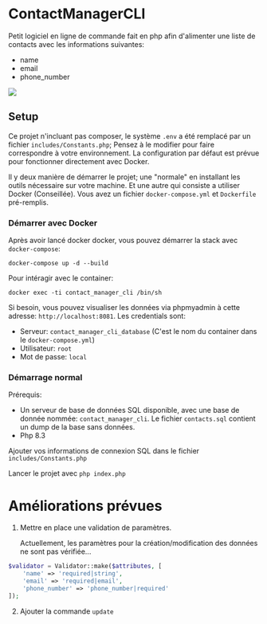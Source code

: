 # ContactManagerCLI

Petit logiciel en ligne de commande fait en php afin d'alimenter une liste de contacts avec les informations suivantes:

- name
- email
- phone_number

<img src="https://static.antoinelrk.com/openclassrooms/4abb73a3-75da-4d69-bb27-b736bb38246e.jpg">

## Setup

Ce projet n'incluant pas composer, le système ``.env`` a été remplacé par un fichier ``includes/Constants.php``; Pensez à le modifier pour faire correspondre à votre environnement.
La configuration par défaut est prévue pour fonctionner directement avec Docker. 

Il y deux manière de démarrer le projet; une "normale" en installant les outils nécessaire sur votre machine. Et une autre qui consiste a utiliser Docker (Conseillée).
Vous avez un fichier ``docker-compose.yml`` et ``Dockerfile`` pré-remplis.

### Démarrer avec Docker

Après avoir lancé docker docker, vous pouvez démarrer la stack avec ``docker-compose``:

````shell
docker-compose up -d --build
````

Pour intéragir avec le container:

````shell
docker exec -ti contact_manager_cli /bin/sh
````
Si besoin, vous pouvez visualiser les données via phpmyadmin à cette adresse: ``http://localhost:8081``.
Les credentials sont:

- Serveur: ``contact_manager_cli_database`` (C'est le nom du container dans le ``docker-compose.yml``)
- Utilisateur: ``root``
- Mot de passe: ``local``

### Démarrage normal

Prérequis:

- Un serveur de base de données SQL disponible, avec une base de donnée nommée: ``contact_manager_cli``.
   Le fichier ``contacts.sql`` contient un dump de la base sans données.
- Php 8.3

Ajouter vos informations de connexion SQL dans le fichier ``includes/Constants.php`` 

Lancer le projet avec ``php index.php``

# Améliorations prévues

1. Mettre en place une validation de paramètres.

    Actuellement, les paramètres pour la création/modification des données ne sont pas vérifiée...

```php
$validator = Validator::make($attributes, [
    'name' => 'required|string',
    'email' => 'required|email',
    'phone_number' => 'phone_number|required'
]);
```

2. Ajouter la commande ``update``
